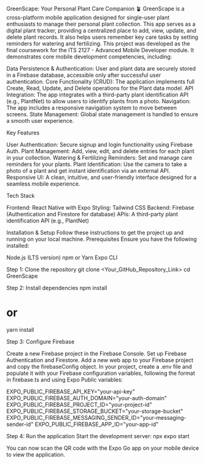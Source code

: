 GreenScape: Your Personal Plant Care Companion 🪴
GreenScape is a cross-platform mobile application designed for single-user plant enthusiasts to manage their personal plant collection. This app serves as a digital plant tracker, providing a centralized place to add, view, update, and delete plant records. It also helps users remember key care tasks by setting reminders for watering and fertilizing.
This project was developed as the final coursework for the ITS 2127 - Advanced Mobile Developer module. It demonstrates core mobile development competencies, including:

Data Persistence & Authentication: User and plant data are securely stored in a Firebase database, accessible only after successful user authentication.
Core Functionality (CRUD): The application implements full Create, Read, Update, and Delete operations for the Plant data model.
API Integration: The app integrates with a third-party plant identification API (e.g., PlantNet) to allow users to identify plants from a photo.
Navigation: The app includes a responsive navigation system to move between screens.
State Management: Global state management is handled to ensure a smooth user experience.

Key Features

User Authentication: Secure signup and login functionality using Firebase Auth.
Plant Management: Add, view, edit, and delete entries for each plant in your collection.
Watering & Fertilizing Reminders: Set and manage care reminders for your plants.
Plant Identification: Use the camera to take a photo of a plant and get instant identification via an external API.
Responsive UI: A clean, intuitive, and user-friendly interface designed for a seamless mobile experience.

Tech Stack

Frontend: React Native with Expo
Styling: Tailwind CSS
Backend: Firebase (Authentication and Firestore for database)
APIs: A third-party plant identification API (e.g., PlantNet)

Installation & Setup
Follow these instructions to get the project up and running on your local machine.
Prerequisites
Ensure you have the following installed:

Node.js (LTS version)
npm or Yarn
Expo CLI

Step 1: Clone the repository
git clone <Your_GitHub_Repository_Link>
cd GreenScape

Step 2: Install dependencies
npm install
# or
yarn install

Step 3: Configure Firebase

Create a new Firebase project in the Firebase Console.
Set up Firebase Authentication and Firestore.
Add a new web app to your Firebase project and copy the firebaseConfig object.
In your project, create a .env file and populate it with your Firebase configuration variables, following the format in firebase.ts and using Expo Public variables:

EXPO_PUBLIC_FIREBASE_API_KEY="your-api-key"
EXPO_PUBLIC_FIREBASE_AUTH_DOMAIN="your-auth-domain"
EXPO_PUBLIC_FIREBASE_PROJECT_ID="your-project-id"
EXPO_PUBLIC_FIREBASE_STORAGE_BUCKET="your-storage-bucket"
EXPO_PUBLIC_FIREBASE_MESSAGING_SENDER_ID="your-messaging-sender-id"
EXPO_PUBLIC_FIREBASE_APP_ID="your-app-id"

Step 4: Run the application
Start the development server:
npx expo start

You can now scan the QR code with the Expo Go app on your mobile device to view the application.